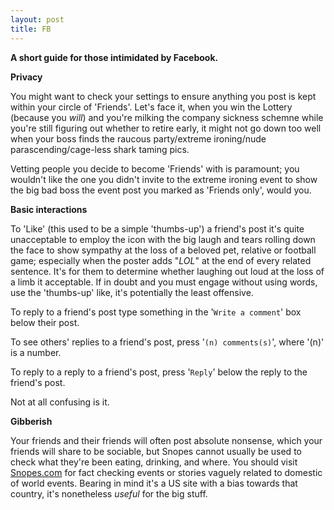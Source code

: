 ```yaml
---
layout: post
title: FB
---
```


**A short guide for those intimidated by Facebook.**

**Privacy**

You might want to check your settings to ensure anything you post is kept within your circle of 'Friends'.  Let's face it, when you win the Lottery (because you *will*) and you're milking the company sickness schemne while you're still figuring out whether to retire early, it might not go down too well when your boss finds the raucous party/extreme ironing/nude parascending/cage-less shark taming pics.

Vetting people you decide to become 'Friends' with is paramount; you wouldn't like the one you didn't invite to the extreme ironing event to show the big bad boss the event post you marked as 'Friends only', would you.

**Basic interactions**

To 'Like' (this used to be a simple 'thumbs-up') a friend's post it's quite unacceptable to employ the icon with the big laugh and tears rolling down the face to show sympathy at the loss of a beloved pet, relative or football game; especially when the poster adds "*LOL*" at the end of every related sentence.  It's for them to determine whether laughing out loud at the loss of a limb it acceptable.  If in doubt and you must engage without using words, use the 'thumbs-up' like, it's potentially the least offensive.

To reply to a friend's post type something in the '```Write a comment```' box below their post.

To see others' replies to a friend's post, press '```(n) comments(s)```', where '(n)' is a number.

To reply to a reply to a friend's post, press '```Reply```' below the reply to the friend's post.

Not at all confusing is it.

**Gibberish**

Your friends and their friends will often post absolute nonsense, which your friends will share to be sociable, but Snopes cannot usually be used to check what they're been eating, drinking, and where.  You should visit [Snopes.com](https://www.snopes.com/) for fact checking events or stories vaguely related to domestic of world events.  Bearing in mind it's a US site with a bias towards that country, it's nonetheless *useful* for the big stuff.
